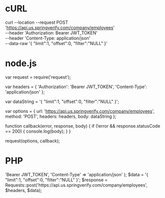 # cURL

curl --location --request POST 'https://api.us.springverify.com/company/employees' \
--header 'Authorization: Bearer JWT_TOKEN' \
--header 'Content-Type: application/json' \
--data-raw '{
    "limit":1,
    "offset":0,
    "filter":"NULL"
}'

# node.js

var request = require('request');

var headers = {
    'Authorization': 'Bearer JWT_TOKEN',
    'Content-Type': 'application/json'
};

var dataString = '{ "limit":1, "offset":0, "filter":"NULL" }';

var options = {
    url: 'https://api.us.springverify.com/company/employees',
    method: 'POST',
    headers: headers,
    body: dataString
};

function callback(error, response, body) {
    if (!error && response.statusCode == 200) {
        console.log(body);
    }
}

request(options, callback);

# PHP

<?php
include('vendor/rmccue/requests/library/Requests.php');
Requests::register_autoloader();
$headers = array(
    'Authorization' => 'Bearer JWT_TOKEN',
    'Content-Type' => 'application/json'
);
$data = '{ "limit":1, "offset":0, "filter":"NULL" }';
$response = Requests::post('https://api.us.springverify.com/company/employees', $headers, $data);
